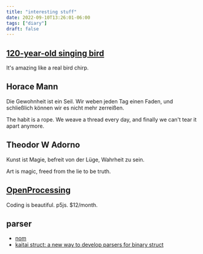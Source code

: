 ```yaml
---
title: "interesting stuff"
date: 2022-09-10T13:26:01-06:00
tags: ["diary"]
draft: false
---
```


## [120-year-old singing bird](https://twitter.com/historyinmemes/status/1568394537835573251)

It's amazing like a real bird chirp.

## Horace Mann

Die Gewohnheit ist ein Seil. Wir weben jeden Tag einen Faden, und schließlich können wir es nicht mehr zerreißen.

The habit is a rope. We weave a thread every day, and finally we can't tear it apart anymore.

## Theodor W Adorno

Kunst ist Magie, befreit von der Lüge, Wahrheit zu sein.

Art is magic, freed from the lie to be truth.

## [OpenProcessing](https://openprocessing.org)

Coding is beautiful. p5js. $12/month.

## parser

* [nom](https://github.com/Geal/nom)
* [kaitai struct: a new way to develop parsers for binary struct](https://github.com/kaitai-io/kaitai_struct)


